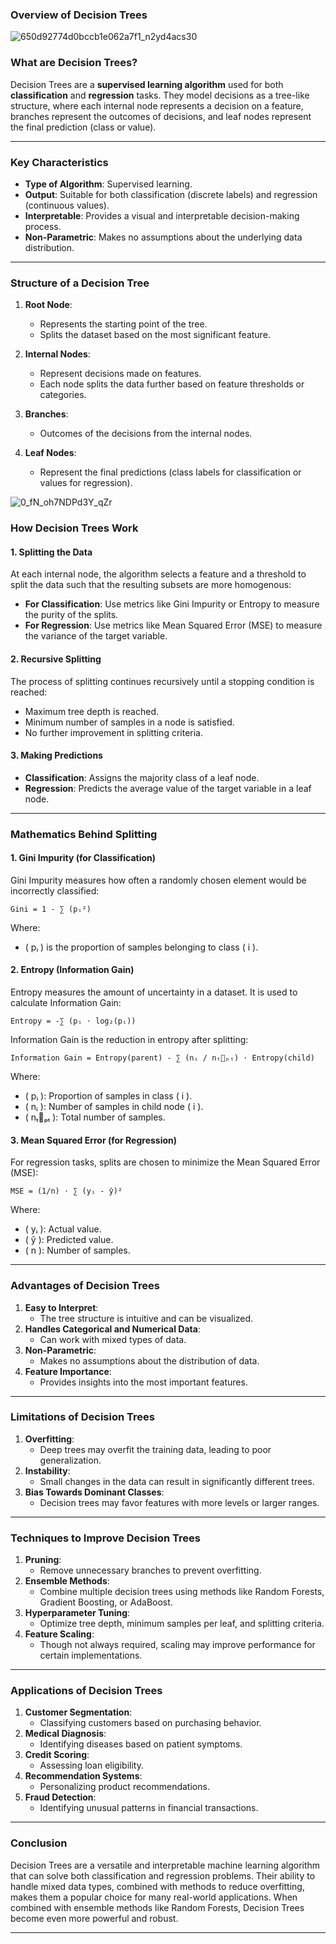 ### **Overview of Decision Trees**

![650d92774d0bccb1e062a7f1_n2yd4acs30](https://github.com/user-attachments/assets/0bd3d714-5ee6-4883-bcc3-4b7aaac01d7f)

### **What are Decision Trees?**
Decision Trees are a **supervised learning algorithm** used for both **classification** and **regression** tasks. They model decisions as a tree-like structure, where each internal node represents a decision on a feature, branches represent the outcomes of decisions, and leaf nodes represent the final prediction (class or value).

---

### **Key Characteristics**
- **Type of Algorithm**: Supervised learning.
- **Output**: Suitable for both classification (discrete labels) and regression (continuous values).
- **Interpretable**: Provides a visual and interpretable decision-making process.
- **Non-Parametric**: Makes no assumptions about the underlying data distribution.

---

### **Structure of a Decision Tree**
1. **Root Node**:
   - Represents the starting point of the tree.
   - Splits the dataset based on the most significant feature.

2. **Internal Nodes**:
   - Represent decisions made on features.
   - Each node splits the data further based on feature thresholds or categories.

3. **Branches**:
   - Outcomes of the decisions from the internal nodes.

4. **Leaf Nodes**:
   - Represent the final predictions (class labels for classification or values for regression).

![0_fN_oh7NDPd3Y_qZr](https://github.com/user-attachments/assets/e080ae46-3f2a-4105-b227-eae6e729b0f1)


### **How Decision Trees Work**

#### **1. Splitting the Data**
At each internal node, the algorithm selects a feature and a threshold to split the data such that the resulting subsets are more homogenous:
- **For Classification**: Use metrics like Gini Impurity or Entropy to measure the purity of the splits.
- **For Regression**: Use metrics like Mean Squared Error (MSE) to measure the variance of the target variable.

#### **2. Recursive Splitting**
The process of splitting continues recursively until a stopping condition is reached:
- Maximum tree depth is reached.
- Minimum number of samples in a node is satisfied.
- No further improvement in splitting criteria.

#### **3. Making Predictions**
- **Classification**: Assigns the majority class of a leaf node.
- **Regression**: Predicts the average value of the target variable in a leaf node.

---

### **Mathematics Behind Splitting**

#### **1. Gini Impurity (for Classification)**
Gini Impurity measures how often a randomly chosen element would be incorrectly classified:

    Gini = 1 - ∑ (pᵢ²)

Where:
- \( pᵢ \) is the proportion of samples belonging to class \( i \).

#### **2. Entropy (Information Gain)**
Entropy measures the amount of uncertainty in a dataset. It is used to calculate Information Gain:

    Entropy = -∑ (pᵢ ⋅ log₂(pᵢ))

Information Gain is the reduction in entropy after splitting:

    Information Gain = Entropy(parent) - ∑ (nᵢ / nₜ₟ₚₜ) ⋅ Entropy(child)

Where:
- \( pᵢ \): Proportion of samples in class \( i \).
- \( nᵢ \): Number of samples in child node \( i \).
- \( nₜ₟ₚₜ \): Total number of samples.

#### **3. Mean Squared Error (for Regression)**
For regression tasks, splits are chosen to minimize the Mean Squared Error (MSE):

    MSE = (1/n) ⋅ ∑ (yᵢ - ŷ)²

Where:
- \( yᵢ \): Actual value.
- \( ŷ \): Predicted value.
- \( n \): Number of samples.

---

### **Advantages of Decision Trees**
1. **Easy to Interpret**:
   - The tree structure is intuitive and can be visualized.
2. **Handles Categorical and Numerical Data**:
   - Can work with mixed types of data.
3. **Non-Parametric**:
   - Makes no assumptions about the distribution of data.
4. **Feature Importance**:
   - Provides insights into the most important features.

---

### **Limitations of Decision Trees**
1. **Overfitting**:
   - Deep trees may overfit the training data, leading to poor generalization.
2. **Instability**:
   - Small changes in the data can result in significantly different trees.
3. **Bias Towards Dominant Classes**:
   - Decision trees may favor features with more levels or larger ranges.

---

### **Techniques to Improve Decision Trees**
1. **Pruning**:
   - Remove unnecessary branches to prevent overfitting.
2. **Ensemble Methods**:
   - Combine multiple decision trees using methods like Random Forests, Gradient Boosting, or AdaBoost.
3. **Hyperparameter Tuning**:
   - Optimize tree depth, minimum samples per leaf, and splitting criteria.
4. **Feature Scaling**:
   - Though not always required, scaling may improve performance for certain implementations.

---

### **Applications of Decision Trees**
1. **Customer Segmentation**:
   - Classifying customers based on purchasing behavior.
2. **Medical Diagnosis**:
   - Identifying diseases based on patient symptoms.
3. **Credit Scoring**:
   - Assessing loan eligibility.
4. **Recommendation Systems**:
   - Personalizing product recommendations.
5. **Fraud Detection**:
   - Identifying unusual patterns in financial transactions.

---

### **Conclusion**
Decision Trees are a versatile and interpretable machine learning algorithm that can solve both classification and regression problems. Their ability to handle mixed data types, combined with methods to reduce overfitting, makes them a popular choice for many real-world applications. When combined with ensemble methods like Random Forests, Decision Trees become even more powerful and robust.

---
